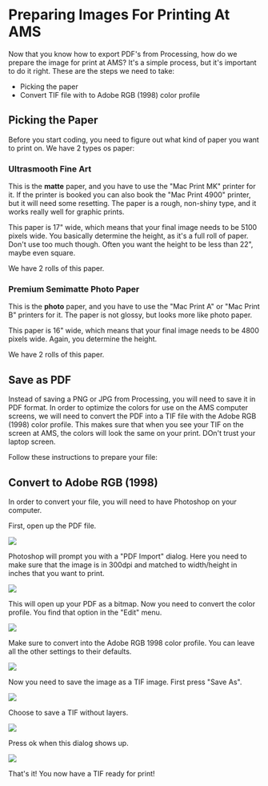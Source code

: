 Preparing Images For Printing At AMS
====================================

Now that you know how to export PDF's from Processing, how do we prepare the image for print at AMS? It's a simple process, but it's important to do it right. These are the steps we need to take:

* Picking the paper
* Convert TIF file with to Adobe RGB (1998) color profile


Picking the Paper
-----------------

Before you start coding, you need to figure out what kind of paper you want to print on. We have 2 types os paper:

### Ultrasmooth Fine Art

This is the **matte** paper, and you have to use the "Mac Print MK" printer for it. If the printer is booked you can also book the "Mac Print 4900" printer, but it will need some resetting. The paper is a rough, non-shiny type, and it works really well for graphic prints.

This paper is 17" wide, which means that your final image needs to be 5100 pixels wide. You basically determine the height, as it's a full roll of paper. Don't use too much though. Often you want the height to be less than 22", maybe even square.

We have 2 rolls of this paper.

### Premium Semimatte Photo Paper

This is the **photo** paper, and you have to use the "Mac Print A" or "Mac Print B" printers for it. The paper is not glossy, but looks more like photo paper.

This paper is 16" wide, which means that your final image needs to be 4800 pixels wide. Again, you determine the height.

We have 2 rolls of this paper.


Save as PDF
-----------

Instead of saving a PNG or JPG from Processing, you will need to save it in PDF format. In order to optimize the colors for use on the AMS computer screens, we will need to convert the PDF into a TIF file with the Adobe RGB (1998) color profile. This makes sure that when you see your TIF on the screen at AMS, the colors will look the same on your print. DOn't trust your laptop screen.

Follow these instructions to prepare your file:


Convert to Adobe RGB (1998)
---------------------------

In order to convert your file, you will need to have Photoshop on your computer.

First, open up the PDF file.

<img src="http://runemadsen-2012.s3.amazonaws.com/printing-code-2012/other/tif0.png" />

Photoshop will prompt you with a "PDF Import" dialog. Here you need to make sure that the image is in 300dpi and matched to width/height in inches that you want to print.

<img src="http://runemadsen-2012.s3.amazonaws.com/printing-code-2012/other/tif1.png" />

This will open up your PDF as a bitmap. Now you need to convert the color profile. You find that option in the "Edit" menu.

<img src="http://runemadsen-2012.s3.amazonaws.com/printing-code-2012/other/tif2.png" />

Make sure to convert into the Adobe RGB 1998 color profile. You can leave all the other settings to their defaults.

<img src="http://runemadsen-2012.s3.amazonaws.com/printing-code-2012/other/tif3.png" />

Now you need to save the image as a TIF image. First press "Save As".

<img src="http://runemadsen-2012.s3.amazonaws.com/printing-code-2012/other/tif4.png" />

Choose to save a TIF without layers.

<img src="http://runemadsen-2012.s3.amazonaws.com/printing-code-2012/other/tif5.png" />

Press ok when this dialog shows up.

<img src="http://runemadsen-2012.s3.amazonaws.com/printing-code-2012/other/tif6.png" />

That's it! You now have a TIF ready for print!